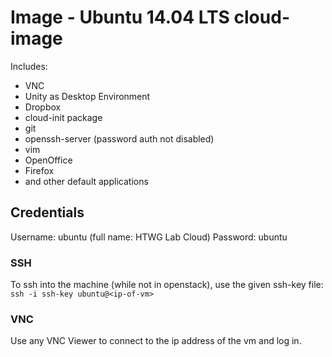 # Image - Ubuntu 14.04 LTS cloud-image

Includes:

- VNC
- Unity as Desktop Environment
- Dropbox
- cloud-init package
- git
- openssh-server (password auth not disabled)
- vim
- OpenOffice
- Firefox 
- and other default applications

## Credentials

Username: ubuntu (full name: HTWG Lab Cloud)
Password: ubuntu

### SSH

To ssh into the machine (while not in openstack), use the given ssh-key file: `ssh -i ssh-key ubuntu@<ip-of-vm>`

### VNC

Use any VNC Viewer to connect to the ip address of the vm and log in.

